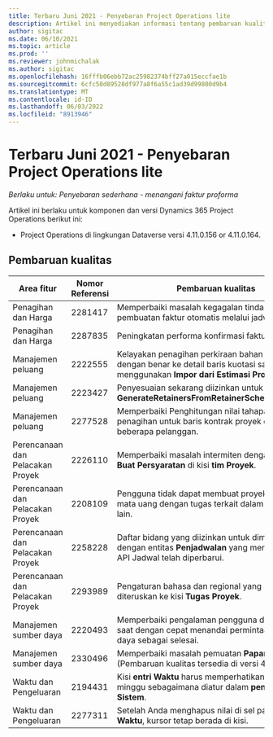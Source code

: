 ```yaml
---
title: Terbaru Juni 2021 - Penyebaran Project Operations lite
description: Artikel ini menyediakan informasi tentang pembaruan kualitas yang tersedia dalam rilis Juni 2021 penyebaran Project Operations lite.
author: sigitac
ms.date: 06/10/2021
ms.topic: article
ms.prod: ''
ms.reviewer: johnmichalak
ms.author: sigitac
ms.openlocfilehash: 16fffb06ebb72ac25982374bff27a015eccfae1b
ms.sourcegitcommit: 6cfc50d89528df977a8f6a55c1ad39d99800d9b4
ms.translationtype: MT
ms.contentlocale: id-ID
ms.lasthandoff: 06/03/2022
ms.locfileid: "8913946"
---
```

# <a name="whats-new-june-2021---project-operations-lite-deployment"></a>Terbaru Juni 2021 - Penyebaran Project Operations lite

_Berlaku untuk: Penyebaran sederhana - menangani faktur proforma_

Artikel ini berlaku untuk komponen dan versi Dynamics 365 Project Operations berikut ini:

  - Project Operations di lingkungan Dataverse versi 4.11.0.156 or 4.11.0.164.

## <a name="quality-updates"></a>Pembaruan kualitas

| **Area fitur** | **Nomor Referensi** | **Pembaruan kualitas** |
| --- | --- | --- |
| Penagihan dan Harga | 2281417 | Memperbaiki masalah kegagalan tindakan pembuatan faktur otomatis melalui jadwal faktur. |
| Penagihan dan Harga | 2287835 |   Peningkatan performa konfirmasi faktur. |
| Manajemen peluang | 2222555 | Kelayakan penagihan perkiraan bahan harus disalin dengan benar ke detail baris kuotasi saat menggunakan **Impor dari Estimasi Proyek**. |
| Manajemen peluang | 2223427 | Penyesuaian sekarang diizinkan untuk tindakan, **GenerateRetainersFromRetainerScheduleOptions**. |
| Manajemen peluang | 2277528 | Memperbaiki Penghitungan nilai tahapan penagihan untuk baris kontrak proyek dengan beberapa pelanggan. |
| Perencanaan dan Pelacakan Proyek | 2226110 | Memperbaiki masalah intermiten dengan fungsi **Buat Persyaratan** di kisi **tim Proyek**. |
| Perencanaan dan Pelacakan Proyek | 2208109 | Pengguna tidak dapat membuat proyek dalam satu mata uang dengan tugas terkait dalam mata uang lain. |
| Perencanaan dan Pelacakan Proyek | 2258228 | Daftar bidang yang diizinkan untuk dimodifikasi dengan entitas **Penjadwalan** yang menggunakan API Jadwal telah diperbarui. |
| Perencanaan dan Pelacakan Proyek | 2293989 | Pengaturan bahasa dan regional yang benar harus diteruskan ke kisi **Tugas Proyek**.|
| Manajemen sumber daya | 2220493 | Memperbaiki pengalaman pengguna di kisi **Tugas** saat dengan cepat menandai permintaan sumber daya sebagai selesai. |
| Manajemen sumber daya | 2330496 | Memperbaiki masalah pemuatan **Papan Jadwal**. (Pembaruan kualitas tersedia di versi 4.11.0.164) |
| Waktu dan Pengeluaran | 2194431 | Kisi **entri Waktu** harus memperhatikan awal minggu sebagaimana diatur dalam **pengaturan Sistem**. |
| Waktu dan Pengeluaran | 2277311 | Setelah Anda menghapus nilai di sel pada kisi **entri Waktu**, kursor tetap berada di kisi. |
